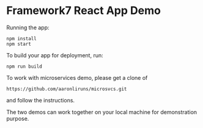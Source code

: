 # Framework7 React App Demo

Running the app:

```
npm install
npm start
```

To build your app for deployment, run:

```
npm run build
```

To work with microservices demo, please get a clone of
```
https://github.com/aaronliruns/microsvcs.git
```
and follow the instructions.

The two demos can work together on your local machine for demonstration purpose.


